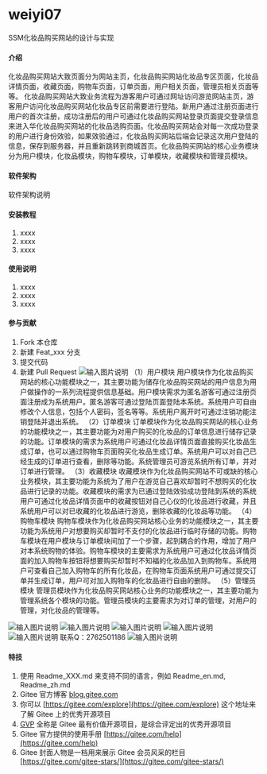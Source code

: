 # weiyi07
SSM化妆品购买网站的设计与实现
#### 介绍
化妆品购买网站大致页面分为网站主页，化妆品购买网站化妆品专区页面，化妆品详情页面，收藏页面，购物车页面，订单页面，用户相关页面，管理员相关页面等等。
化妆品购买网站大致业务流程为游客用户可通过网址访问游览网站主页，游客用户访问化妆品购买网站化妆品专区前需要进行登陆。新用户通过注册页面进行用户的首次注册，成功注册后的用户可通过化妆品购买网站登录页面提交登录信息来进入华化妆品购买网站的化妆品选购页面。化妆品购买网站会对每一次成功登录的用户进行身份效验，如果效验通过，化妆品购买网站后端会记录这次用户登陆的信息，保存到服务器，并且重新跳转到商城首页。化妆品购买网站的核心业务模块分为用户模块，化妆品模块，购物车模块，订单模块，收藏模块和管理员模块。


#### 软件架构
软件架构说明


#### 安装教程

1.  xxxx
2.  xxxx
3.  xxxx

#### 使用说明

1.  xxxx
2.  xxxx
3.  xxxx

#### 参与贡献

1.  Fork 本仓库
2.  新建 Feat_xxx 分支
3.  提交代码
4.  新建 Pull Request
![输入图片说明](https://images.gitee.com/uploads/images/2020/1121/234346_3b4b499e_4865385.png "屏幕截图.png")
（1）用户模块
用户模块作为化妆品购买网站的核心功能模块之一，其主要功能为储存化妆品购买网站的用户信息为用户做操作的一系列流程提供信息基础。用户模块需求为匿名游客可通过注册页面注册成为系统用户。匿名游客可通过登陆页面登陆本系统。系统用户可自由修改个人信息，包括个人密码，签名等等。系统用户离开时可通过注销功能注销登陆并退出系统。
（2）订单模块
订单模块作为化妆品购买网站的核心业务的功能模块之一，其主要功能为对用户购买的化妆品的订单信息进行储存记录的功能。订单模块的需求为系统用户可通过化妆品详情页面直接购买化妆品生成订单，也可以通过购物车页面购买化妆品生成订单。系统用户可以对自己已经生成的订单进行查看，删除等功能。系统管理员可游览系统所有订单，并对订单进行管理。 
（3）收藏模块
收藏模块作为化妆品购买网站不可或缺的核心业务模块，其主要功能为系统为了用户在游览自己喜欢却暂时不想购买的化妆品进行记录的功能。收藏模块的需求为已通过登陆效验成功登陆到系统的系统用户可通过化妆品详情页面中的收藏按钮对自己心仪的化妆品进行收藏，并且系统用户可以对已收藏的化妆品进行游览，删除收藏的化妆品等功能。
（4）购物车模块
购物车模块作为化妆品购买网站核心业务的功能模块之一，其主要功能为系统用户对想要购买却暂时不支付的化妆品进行临时存储的功能。购物车模块在用户模块与订单模块间加了一个步骤，起到耦合的作用，增加了用户对本系统购物的体验。购物车模块的主要需求为系统用户可通过化妆品详情页面的加入购物车按钮将想要购买却暂时不知福的化妆品加入到购物车。系统用户可查看自己加入购物车的所有化妆品，在购物车页面系统用户可通过提交订单并生成订单，用户可对加入购物车的化妆品进行自由的删除。
（5）管理员模块
管理员模块作为化妆品购买网站核心业务的功能模块之一，其主要功能为管理系统各个模块的功能。管理员模块的主要需求为对订单的管理，对用户的管理，对化妆品的管理等。

![输入图片说明](https://images.gitee.com/uploads/images/2020/1121/234422_1471098f_4865385.png "屏幕截图.png")
![输入图片说明](https://images.gitee.com/uploads/images/2020/1121/234432_c7c79ae1_4865385.png "屏幕截图.png")
![输入图片说明](https://images.gitee.com/uploads/images/2020/1121/234445_cd435884_4865385.png "屏幕截图.png")
![输入图片说明](https://images.gitee.com/uploads/images/2020/1121/234454_912d0255_4865385.png "屏幕截图.png")
![输入图片说明](https://images.gitee.com/uploads/images/2020/1121/234502_32590091_4865385.png "屏幕截图.png")
联系Q：2762501186
![输入图片说明](https://images.gitee.com/uploads/images/2020/1119/003728_cd598bb9_4865385.jpeg "微信.jpg")
#### 特技

1.  使用 Readme\_XXX.md 来支持不同的语言，例如 Readme\_en.md, Readme\_zh.md
2.  Gitee 官方博客 [blog.gitee.com](https://blog.gitee.com)
3.  你可以 [https://gitee.com/explore](https://gitee.com/explore) 这个地址来了解 Gitee 上的优秀开源项目
4.  [GVP](https://gitee.com/gvp) 全称是 Gitee 最有价值开源项目，是综合评定出的优秀开源项目
5.  Gitee 官方提供的使用手册 [https://gitee.com/help](https://gitee.com/help)
6.  Gitee 封面人物是一档用来展示 Gitee 会员风采的栏目 [https://gitee.com/gitee-stars/](https://gitee.com/gitee-stars/)
